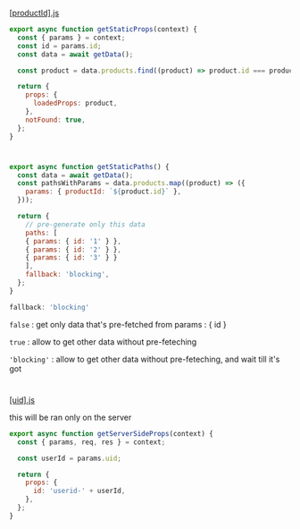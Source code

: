 [[productId].js](./pages/products/[productId].js)

```js
export async function getStaticProps(context) {
  const { params } = context;
  const id = params.id;
  const data = await getData();

  const product = data.products.find((product) => product.id === productId);

  return {
    props: {
      loadedProps: product,
    },
    notFound: true,
  };
}
```
#

```js
export async function getStaticPaths() {
  const data = await getData();
  const pathsWithParams = data.products.map((product) => ({
    params: { productId: `${product.id}` },
  }));

  return {
    // pre-generate only this data
    paths: [
    { params: { id: '1' } },
    { params: { id: '2' } },
    { params: { id: '3' } }
    ],
    fallback: 'blocking',
  };
}
```
```js 
fallback: 'blocking' 
```
```false``` : get only data that's pre-fetched from params : { id }

```true``` : allow to get other data without pre-feteching

```'blocking'``` : allow to get other data without pre-feteching, and wait till it's got
#

[[uid].js](./pages/[uid].js)

this will be ran only on the server

```js
export async function getServerSideProps(context) {
  const { params, req, res } = context;

  const userId = params.uid;

  return {
    props: {
      id: 'userid-' + userId,
    },
  };
}
```
